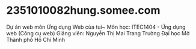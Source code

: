 # 2351010082hung.somee.com
Dự án web môn Ứng dụng Web của tui~
Môn học: ITEC1404 - Ứng dụng web (Công cụ web)
Giảng viên: Nguyễn Thị Mai Trang
Trường Đại học Mở Thành phố Hồ Chí Minh
